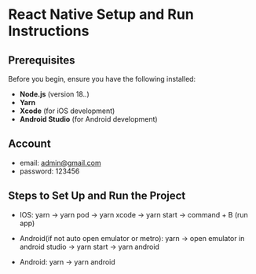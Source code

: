 # React Native Setup and Run Instructions

## Prerequisites
Before you begin, ensure you have the following installed:

- **Node.js** (version 18.*.*)
- **Yarn**
- **Xcode** (for iOS development)
- **Android Studio** (for Android development)

## Account
- email: admin@gmail.com
- password: 123456

## Steps to Set Up and Run the Project

- IOS: 
yarn -> 
yarn pod -> 
yarn xcode -> 
yarn start -> 
command + B (run app)

- Android(if not auto open emulator or metro):
yarn -> open emulator in android studio -> yarn start -> yarn android

- Android:
yarn -> 
yarn android


